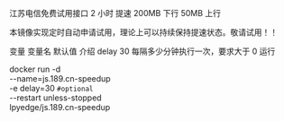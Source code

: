 江苏电信免费试用接口 2 小时 提速 200MB 下行 50MB 上行

本镜像实现定时自动申请试用，理论上可以持续保持提速状态。敬请试用！！

变量
变量名	默认值	介绍
delay	30	每隔多少分钟执行一次，要求大于 0
运行

docker run -d \
  --name=js.189.cn-speedup \
  -e delay=30 `#optional` \
  --restart unless-stopped \
  lpyedge/js.189.cn-speedup
